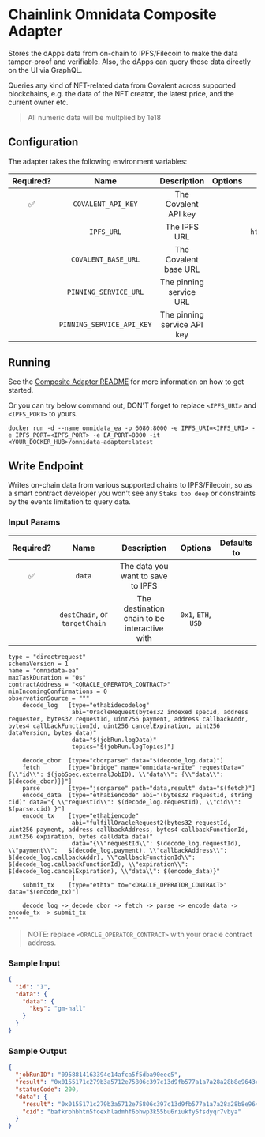 # Chainlink Omnidata Composite Adapter

Stores the dApps data from on-chain to IPFS/Filecoin to make the data tamper-proof and verifiable. Also, the dApps can query those data directly on the UI via GraphQL.

Queries any kind of NFT-related data from Covalent across supported blockchains, e.g. the data of the NFT creator, the latest price, and the current owner etc.

> All numeric data will be multplied by 1e18

## Configuration

The adapter takes the following environment variables:

| Required? |           Name            |         Description         | Options |              Defaults to               |
| :-------: | :-----------------------: | :-------------------------: | :-----: | :------------------------------------: |
|    ✅     |    `COVALENT_API_KEY`     |    The Covalent API key     |         |                                        |
|           |        `IPFS_URL`         |        The IPFS URL         |         | `https://api.thegraph.com/ipfs/api/v0` |
|           |    `COVALENT_BASE_URL`    |    The Covalent base URL    |         |    `https://api.covalenthq.com/v1/`    |
|           |   `PINNING_SERVICE_URL`   |   The pinning service URL   |         |                                        |
|           | `PINNING_SERVICE_API_KEY` | The pinning service API key |         |                                        |

## Running

See the [Composite Adapter README](../README.md) for more information on how to get started.

Or you can try below command out, DON'T forget to replace `<IPFS_URI>` and `<IPFS_PORT>` to yours.

`docker run -d --name omnidata_ea -p 6080:8000 -e IPFS_URI=<IPFS_URI> -e IPFS_PORT=<IPFS_PORT> -e EA_PORT=8000 -it <YOUR_DOCKER_HUB>/omnidata-adapter:latest`

## Write Endpoint

Writes on-chain data from various supported chains to IPFS/Filecoin, so as a smart contract developer you won't see any `Staks too deep` or constraints by the events limitation to query data.

### Input Params

| Required? |             Name              |                 Description                  |       Options       | Defaults to |
| :-------: | :---------------------------: | :------------------------------------------: | :-----------------: | :---------: |
|    ✅     |            `data`             |      The data you want to save to IPFS       |                     |             |
|           | `destChain`, or `targetChain` | The destination chain to be interactive with | `0x1`, `ETH`, `USD` |             |

```
type = "directrequest"
schemaVersion = 1
name = "omnidata-ea"
maxTaskDuration = "0s"
contractAddress = "<ORACLE_OPERATOR_CONTRACT>"
minIncomingConfirmations = 0
observationSource = """
    decode_log   [type="ethabidecodelog"
                  abi="OracleRequest(bytes32 indexed specId, address requester, bytes32 requestId, uint256 payment, address callbackAddr, bytes4 callbackFunctionId, uint256 cancelExpiration, uint256 dataVersion, bytes data)"
                  data="$(jobRun.logData)"
                  topics="$(jobRun.logTopics)"]

    decode_cbor  [type="cborparse" data="$(decode_log.data)"]
    fetch        [type="bridge" name="omnidata-write" requestData="{\\"id\\": $(jobSpec.externalJobID), \\"data\\": {\\"data\\": $(decode_cbor)}}"]
    parse        [type="jsonparse" path="data,result" data="$(fetch)"]
    encode_data  [type="ethabiencode" abi="(bytes32 requestId, string cid)" data="{ \\"requestId\\": $(decode_log.requestId), \\"cid\\": $(parse.cid) }"]
    encode_tx    [type="ethabiencode"
                  abi="fulfillOracleRequest2(bytes32 requestId, uint256 payment, address callbackAddress, bytes4 callbackFunctionId, uint256 expiration, bytes calldata data)"
                  data="{\\"requestId\\": $(decode_log.requestId), \\"payment\\":   $(decode_log.payment), \\"callbackAddress\\": $(decode_log.callbackAddr), \\"callbackFunctionId\\": $(decode_log.callbackFunctionId), \\"expiration\\": $(decode_log.cancelExpiration), \\"data\\": $(encode_data)}"
                  ]
    submit_tx    [type="ethtx" to="<ORACLE_OPERATOR_CONTRACT>" data="$(encode_tx)"]

    decode_log -> decode_cbor -> fetch -> parse -> encode_data -> encode_tx -> submit_tx
"""
```

> NOTE: replace `<ORACLE_OPERATOR_CONTRACT>` with your oracle contract address.

### Sample Input

```json
{
  "id": "1",
  "data": {
    "data": {
      "key": "gm-hall"
    }
  }
}
```

### Sample Output

```json
{
  "jobRunID": "0958814163394e14afca5f5dba90eec5",
  "result": "0x0155171c279b3a5712e75806c397c13d9fb577a1a7a28a28b8e9643c423fa870",
  "statusCode": 200,
  "data": {
    "result": "0x0155171c279b3a5712e75806c397c13d9fb577a1a7a28a28b8e9643c423fa870",
    "cid": "bafkrohbhtm5foexhladmhf6bhwp3k55bu6riukfy5fsdyqr7vbya"
  }
}
```
